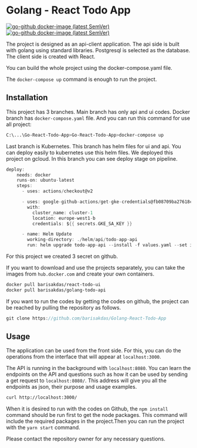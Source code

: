 # Golang - React Todo App

[![go-github docker-image (latest SemVer)](https://img.shields.io/github/v/release/google/go-github?sort=semver)](https://hub.docker.com/repository/docker/barisakdas/react-todo-ui)
[![go-github docker-image (latest SemVer)](https://img.shields.io/github/v/release/google/go-github?sort=semver)](https://hub.docker.com/repository/docker/barisakdas/golang-todo-api)

The project is designed as an api-client application. The api side is built with golang using standard libraries. Postgresql is selected as the database. The client side is created with React.

You can build the whole project using the docker-compose.yaml file.

The `docker-compose up` command is enough to run the project.

## Installation

This project has 3 branches. Main branch has only api and ui codes. Docker branch has `docker-compose.yaml` file. And you can run this command for use all project:

```bash
C:\...\Go-React-Todo-App>Go-React-Todo-App>docker-compose up
```

Last branch is Kubernetes. This branch has helm files for ui and api. You can deploy easily to kubernetes use this helm files.
We deployed this project on gcloud. In this branch you can see deploy stage on pipeline.

```go
deploy:
    needs: docker
    runs-on: ubuntu-latest
    steps:
      - uses: actions/checkout@v2

      - uses: google-github-actions/get-gke-credentials@fb08709ba27618c31c09e014e1d8364b02e5042e
        with:
          cluster_name: cluster-1
          location: europe-west1-b
          credentials: ${{ secrets.GKE_SA_KEY }}

      - name: Helm Update
        working-directory: ./helm/api/todo-app-api
        run: helm upgrade todo-app-api --install -f values.yaml --set image.tag="v${{ github.run_number }}" --namespace todo-app  .
```

For this project we created 3 secret on github.

If you want to download and use the projects separately, you can take the images from `hub.docker.com` and create your own containers.

```bash
docker pull barisakdas/react-todo-ui
docker pull barisakdas/golang-todo-api
```

If you want to run the codes by getting the codes on github, the project can be reached by pulling the repository as follows.

```go
git clone https://github.com/barisakdas/Golang-React-Todo-App
```

## Usage

The application can be used from the front side. For this, you can do the operations from the interface that will appear at `localhost:3000`.

The API is running in the background with `localhost:8080`. You can learn the endpoints on the API and questions such as how it can be used by sending a get request to `localhost:8080/`. This address will give you all the endpoints as json, their purpose and usage examples.

```bash
curl http://localhost:3000/
```

When it is desired to run with the codes on Github, the `npm install` command should be run first to get the node packages. This command will include the required packages in the project.Then you can run the project with the `yarn start` command.

Please contact the repository owner for any necessary questions.
